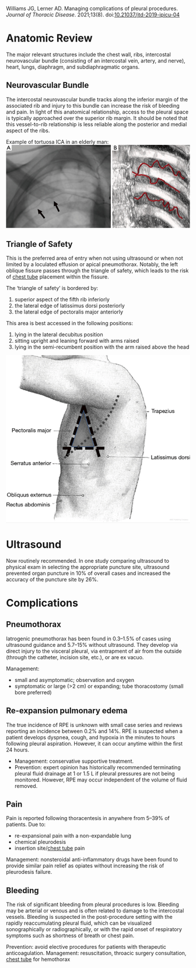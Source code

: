 Williams JG, Lerner AD. Managing complications of pleural procedures. _Journal of Thoracic Disease_. 2021;13(8). doi:[10.21037/jtd-2019-ipicu-04](https://doi.org/10.21037/jtd-2019-ipicu-04)

# Anatomic Review
The major relevant structures include the chest wall, ribs, intercostal neurovascular bundle (consisting of an intercostal vein, artery, and nerve), heart, lungs, diaphragm, and subdiaphragmatic organs.

## Neurovascular Bundle
The intercostal neurovascular bundle tracks along the inferior margin of the associated rib and injury to this bundle can increase the risk of bleeding and pain. In light of this anatomical relationship, access to the pleural space is typically approached over the superior rib margin. It should be noted that this vessel-to-rib relationship is less reliable along the posterior and medial aspect of the ribs.

Example of tortuosa ICA in an elderly man:
![](_attachments/Pasted%20image%2020221120234818.png)

## Triangle of Safety
This is the preferred area of entry when not using ultrasound or when not limited by a loculated effusion or apical pneumothorax. Notably, the left oblique fissure passes through the triangle of safety, which leads to the risk of [chest tube](Chest%20Tubes.md) placement within the fissure.

The ‘triangle of safety’ is bordered by:
1) superior aspect of the fifth rib inferiorly
2) the lateral edge of latissimus dorsi posteriorly
3) the lateral edge of pectoralis major anteriorly

This area is best accessed in the following positions:
1) lying in the lateral decubitus position
2) sitting upright and leaning forward with arms raised
3) lying in the semi-recumbent position with the arm raised above the head

![](_attachments/Pasted%20image%2020221120235125.png)

# Ultrasound
Now routinely recommended. In one study comparing ultrasound to physical exam in selecting the appropriate puncture site, ultrasound prevented organ puncture in 10% of overall cases and increased the accuracy of the puncture site by 26%.

# Complications
## Pneumothorax
Iatrogenic pneumothorax has been found in 0.3–1.5% of cases using ultrasound guidance and 5.7–15% without ultrasound. They develop via  direct injury to the visceral pleural, via entrapment of air from the outside (through the catheter, incision site, etc.), or are ex vacuo.

Management: 
- small and asymptomatic; observation and oxygen
- symptomatic or large (>2 cm) or expanding; tube thoracostomy (small bore preferred)

## Re-expansion pulmonary edema
The true incidence of RPE is unknown with small case series and reviews reporting an incidence between 0.2% and 14%. RPE is suspected when a patient develops dyspnea, cough, and hypoxia in the minutes to hours following pleural aspiration. However, it can occur anytime within the first 24 hours.
- Management: conservative supportive treatment.
- Prevention: expert opinion has historically recommended terminating pleural fluid drainage at 1 or 1.5 L if pleural pressures are not being monitored. However, RPE may occur independent of the volume of fluid removed. 

## Pain
Pain is reported following thoracentesis in anywhere from 5–39% of patients. Due to:
- re-expansional pain with a non-expandable lung
- chemical pleurodesis
- insertion site/[chest tube](Chest%20Tubes.md) pain

Management: nonsteroidal anti-inflammatory drugs have been found to provide similar pain relief as opiates without increasing the risk of pleurodesis failure.

## Bleeding
The risk of significant bleeding from pleural procedures is low. Bleeding may be arterial or venous and is often related to damage to the intercostal vessels. Bleeding is suspected in the post-procedure setting with the rapidly reaccumulating pleural fluid, which can be visualized sonographically or radiographically, or with the rapid onset of respiratory symptoms such as shortness of breath or chest pain.

Prevention: avoid elective procedures for patients with therapeutic anticoagulation. 
Management: resuscitation, throacic surgery consultation, [chest tube](Chest%20Tubes.md) for hemothorax